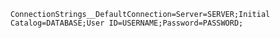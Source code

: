 ﻿```
ConnectionStrings__DefaultConnection=Server=SERVER;Initial Catalog=DATABASE;User ID=USERNAME;Password=PASSWORD;
```